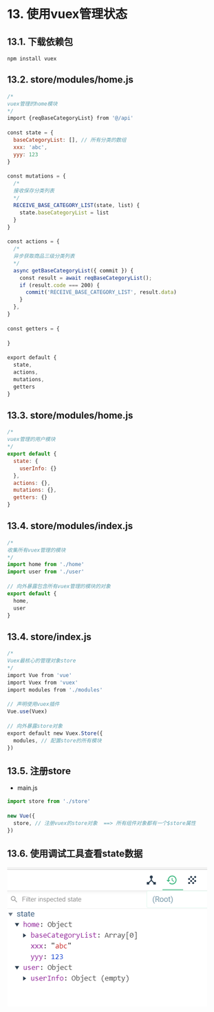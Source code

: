 # 13. 使用vuex管理状态

## 13.1. 下载依赖包
```shell
npm install vuex
```

## 13.2. store/modules/home.js
```js
/* 
vuex管理的home模块
*/
import {reqBaseCategoryList} from '@/api'

const state = {
  baseCategoryList: [], // 所有分类的数组
  xxx: 'abc',
  yyy: 123
}

const mutations = {
  /* 
  接收保存分类列表
  */
  RECEIVE_BASE_CATEGORY_LIST(state, list) {
    state.baseCategoryList = list
  }
}

const actions = {
  /* 
  异步获取商品三级分类列表
  */
  async getBaseCategoryList({ commit }) {
    const result = await reqBaseCategoryList();
    if (result.code === 200) {
      commit('RECEIVE_BASE_CATEGORY_LIST', result.data)
    }
  },
}

const getters = {

}

export default {
  state,
  actions,
  mutations,
  getters
}
```



## 13.3. store/modules/home.js

```js
/* 
vuex管理的用户模块
*/
export default {
  state: {
    userInfo: {}
  },
  actions: {},
  mutations: {},
  getters: {}
}
```



## 13.4. store/modules/index.js

```js
/* 
收集所有vuex管理的模块
*/
import home from './home'
import user from './user'

// 向外暴露包含所有vuex管理的模块的对象
export default {
  home,
  user
}
```



## 13.4. store/index.js

```js
/* 
Vuex最核心的管理对象store
*/
import Vue from 'vue'
import Vuex from 'vuex'
import modules from './modules'

// 声明使用vuex插件
Vue.use(Vuex)

// 向外暴露store对象
export default new Vuex.Store({
  modules, // 配置store的所有模块
})
```

## 13.5. 注册store
- main.js
```js
import store from './store'

new Vue({
  store, // 注册vuex的store对象  ==> 所有组件对象都有一个$store属性
})
```

 

## 13.6. 使用调试工具查看state数据

![image-20201222212813157](./images/image-20201222212813157.png)